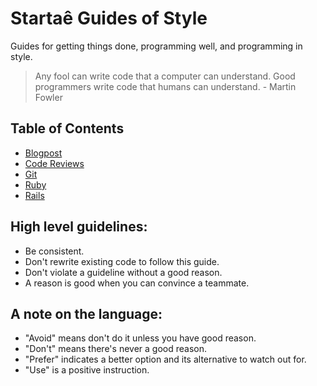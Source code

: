 # Startaê Guides of Style

Guides for getting things done, programming well, and programming in style.

> Any fool can write code that a computer can understand. Good programmers write code that humans can understand. - Martin Fowler

## Table of Contents

* [Blogpost](/style/blogpost)
* [Code Reviews](/style/code-review)
* [Git](/style/git)
* [Ruby](/style/ruby)
* [Rails](/style/rails)

## High level guidelines:

* Be consistent.
* Don't rewrite existing code to follow this guide.
* Don't violate a guideline without a good reason.
* A reason is good when you can convince a teammate.

## A note on the language:

* "Avoid" means don't do it unless you have good reason.
* "Don't" means there's never a good reason.
* "Prefer" indicates a better option and its alternative to watch out for.
* "Use" is a positive instruction.

